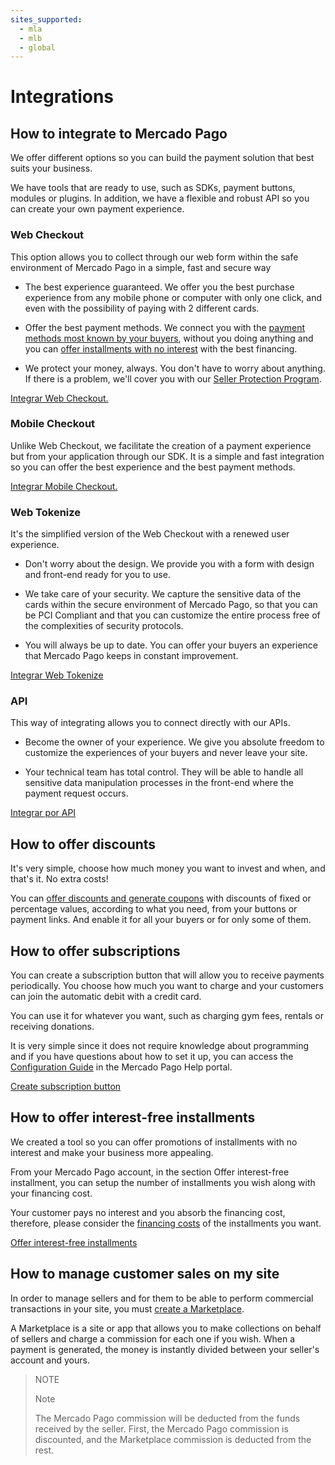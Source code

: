 ```yaml
---
sites_supported:
  - mla
  - mlb
  - global
---
```


# Integrations

## How to integrate to Mercado Pago

We offer different options so you can build the payment solution that best suits your business.

We have tools that are ready to use, such as SDKs, payment buttons, modules or plugins. In addition, we have a flexible and robust API so you can create your own payment experience.

### Web Checkout

This option allows you to collect through our web form within the safe environment of Mercado Pago in a simple, fast and secure way

- The best experience guaranteed. We offer you the best purchase experience from any mobile phone or computer with only one click, and even with the possibility of paying with 2 different cards.

- Offer the best payment methods. We connect you with the [payment methods most known by your buyers](https://www.mercadopago.com.ar/ayuda/medios-de-pago-vendedores_221), without you doing anything and you can [offer installments with no interest](https://www.mercadopago.com.ar/ayuda/cuotas-sin-interes_3299) with the best financing.

-   We protect your money, always. You don't have to worry about anything. If there is a problem, we'll cover you with our [Seller Protection Program](https://www.mercadopago.com.ar/ayuda/dinero-seguridad-ventas-arg_3777).

[Integrar Web Checkout.](/guides/payments/web-checkout/introduction.en.md)

### Mobile Checkout

Unlike Web Checkout, we facilitate the creation of a payment experience but from your application through our SDK. It is a simple and fast integration so you can offer the best experience and the best payment methods.

[Integrar Mobile Checkout.](/guides/payments/mobile-checkout/introduction.en.md)

### Web Tokenize

It's the simplified version of the Web Checkout with a renewed user experience.

-   Don't worry about the design. We provide you with a form with design and front-end ready for you to use.

-   We take care of your security. We capture the sensitive data of the cards within the secure environment of Mercado Pago, so that you can be PCI Compliant and that you can customize the entire process free of the complexities of security protocols.

-   You will always be up to date. You can offer your buyers an experience that Mercado Pago keeps in constant improvement.

[Integrar Web Tokenize](/guides/payments/web-tokenize-checkout/introduction.en.md)

### API

This way of integrating allows you to connect directly with our APIs.

-   Become the owner of your experience. We give you absolute freedom to customize the experiences of your buyers and never leave your site.  

-   Your technical team has total control. They will be able to handle all sensitive data manipulation processes in the front-end where the payment request occurs.

[Integrar por API](guides/payments/api/introduction.en.md)

## How to offer discounts

It's very simple, choose how much money you want to invest and when, and that's it. No extra costs!

You can [offer discounts and generate coupons](https://www.mercadopago.com.ar/settings/my-business) with discounts of fixed or percentage values, according to what you need, from your buttons or payment links. And enable it for all your buyers or for only some of them.

## How to offer subscriptions

You can create a subscription button that will allow you to receive payments periodically. You choose how much you want to charge and your customers can join the automatic debit with a credit card.

You can use it for whatever you want, such as charging gym fees, rentals or receiving donations.

It is very simple since it does not require knowledge about programming and if you have questions about how to set it up, you can access the [Configuration Guide](https://www.mercadopago.com.ar/ayuda/cobrar-debito-automatico-tarjeta_1141) in the Mercado Pago Help portal.

[Create subscription button](http://www.mercadopago.com.ar/receive-payments/tools)

## How to offer interest-free installments

We created a tool so you can offer promotions of installments with no interest and make your business more appealing.

From your Mercado Pago account, in the section Offer interest-free installment, you can setup the number of installments you wish along with your financing cost.

Your customer pays no interest and you absorb the financing cost, therefore, please consider the [financing costs](https://www.mercadopago.com.ar/ayuda/cuotas-sin-interes_3299) of the installments you want.

[Offer interest-free installments](https://www.mercadopago.com/mla/front/cost-absorption)

## How to manage customer sales on my site

In order to manage sellers and for them to be able to perform commercial transactions in your site, you must [create a Marketplace](/guides/marketplace/web-checkout/introduction.en.md).

A Marketplace is a site or app that allows you to make collections on behalf of sellers and charge a commission for each one if you wish. When a payment is generated, the money is instantly divided between your seller's account and yours.

> NOTE
>
> Note
>
>The Mercado Pago commission will be deducted from the funds received by the seller. First, the Mercado Pago commission is discounted, and the Marketplace commission is deducted from the rest.